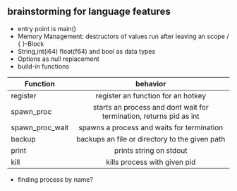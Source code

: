 ## brainstorming for language features

+ entry point is main()
+ Memory Management: destructors of values run after leaving an scope / { }-Block
+ String,int(i64) float(f64) and bool as data types
+ Options as null replacement
+ build-in functions 

| Function        | behavior                                                            |
| -------------   |:-------------:                                                      |
| register        | register an function for an hotkey                                  |
| spawn_proc      | starts an process and dont wait for termination, returns pid as int |
| spawn_proc_wait | spawns a process and waits for termination                          |
| backup          | backups an file or directory to the given path                      |
| print           | prints string on stdout                                             |
| kill            | kills process with given pid                                        |

- finding process by name?